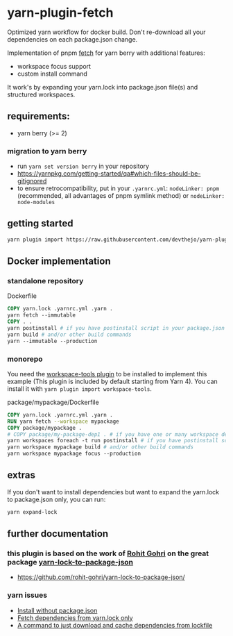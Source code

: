 # yarn-plugin-fetch

Optimized yarn workflow for docker build.
Don't re-download all your dependencies on each package.json change.

Implementation of pnpm [fetch](https://pnpm.io/cli/fetch) for yarn berry with additional features:
- workspace focus support
- custom install command

It work's by expanding your yarn.lock into package.json file(s) and structured workspaces.

## requirements:

- yarn berry (>= 2)

### migration to yarn berry
- run `yarn set version berry` in your repository
- https://yarnpkg.com/getting-started/qa#which-files-should-be-gitignored
- to ensure retrocompatibility, put in your `.yarnrc.yml`: `nodeLinker: pnpm` (recommended, all advantages of pnpm symlink method) or `nodeLinker: node-modules`


## getting started

```sh
yarn plugin import https://raw.githubusercontent.com/devthejo/yarn-plugin-fetch/master/bundles/@yarnpkg/plugin-fetch.js
```

## Docker implementation


### standalone repository

Dockerfile
```Dockerfile
COPY yarn.lock .yarnrc.yml .yarn .
yarn fetch --immutable
COPY . .
yarn postinstall # if you have postinstall script in your package.json
yarn build # and/or other build commands
yarn --immutable --production
```

### monorepo

You need the [workspace-tools plugin](https://yarnpkg.com/api/modules/plugin_workspace_tools.html) to be installed to implement this example (This plugin is included by default starting from Yarn 4).
You can install it with `yarn plugin import workspace-tools`.

package/mypackage/Dockerfile
```Dockerfile
COPY yarn.lock .yarnrc.yml .yarn .
RUN yarn fetch --workspace mypackage
COPY package/mypackage .
# COPY package/my-package-dep1 . # if you have one or many workspace dependencies
yarn workspaces foreach -t run postinstall # if you have postinstall scripts in your package.json file(s)
yarn workspace mypackage build # and/or other build commands
yarn workspace mypackage focus --production
```

## extras

If you don't want to install dependencies but want to expand the yarn.lock to package.json only, you can run:
```sh
yarn expand-lock
```

## further documentation

### this plugin is based on the work of [Rohit Gohri](https://github.com/rohit-gohri) on the great package [yarn-lock-to-package-json](https://github.com/rohit-gohri/yarn-lock-to-package-json)
- https://github.com/rohit-gohri/yarn-lock-to-package-json/

### yarn issues
- [Install without package.json](https://github.com/yarnpkg/yarn/issues/4813)
- [Fetch dependencies from yarn.lock only](https://github.com/yarnpkg/berry/issues/4529)
- [A command to just download and cache dependencies from lockfile](https://github.com/yarnpkg/berry/discussions/4380)
